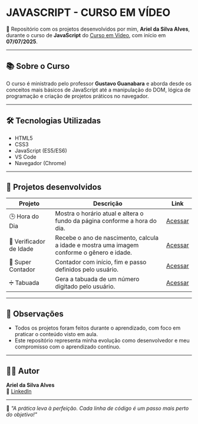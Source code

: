 # JAVASCRIPT - CURSO EM VÍDEO

🚀 Repositório com os projetos desenvolvidos por mim, **Ariel da Silva Alves**, durante o curso de **JavaScript** do [Curso em Vídeo](https://www.cursoemvideo.com/), com início em **07/07/2025**.

---

## 📚 Sobre o Curso

O curso é ministrado pelo professor **Gustavo Guanabara** e aborda desde os conceitos mais básicos de JavaScript até a manipulação do DOM, lógica de programação e criação de projetos práticos no navegador.

---

## 🛠️ Tecnologias Utilizadas

- HTML5  
- CSS3  
- JavaScript (ES5/ES6)  
- VS Code  
- Navegador (Chrome)

---

## 📁 Projetos desenvolvidos

| Projeto               | Descrição                    | Link |
|-----------------------|------------------------------|------|
| 🕒 Hora do Dia        | Mostra o horário atual e altera o fundo da página conforme a hora do dia. | [Acessar](https://japa-dark.github.io/javascript/ex07/script015.html) |
| 👤 Verificador de Idade | Recebe o ano de nascimento, calcula a idade e mostra uma imagem conforme o gênero e idade. | [Acessar](https://japa-dark.github.io/javascript/ex08/script016.html) |
| 🔢 Super Contador     | Contador com início, fim e passo definidos pelo usuário. | [Acessar](https://japa-dark.github.io/javascript/ex10/script018.html) |
| ➗ Tabuada             | Gera a tabuada de um número digitado pelo usuário. | [Acessar](https://japa-dark.github.io/javascript/ex11/script019.html) |

---

## 📌 Observações

- Todos os projetos foram feitos durante o aprendizado, com foco em praticar o conteúdo visto em aula.
- Este repositório representa minha evolução como desenvolvedor e meu compromisso com o aprendizado contínuo.

---

## 👨‍💻 Autor

**Ariel da Silva Alves**  
🔗 [LinkedIn](https://www.linkedin.com/in/ariel-da-silva-alves)

---

🧠 *"A prática leva à perfeição. Cada linha de código é um passo mais perto do objetivo!"*
